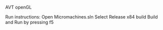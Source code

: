 AVT openGL

Run instructions:
    Open Micromachines.sln
    Select Release x84 build
    Build and Run by pressing f5
